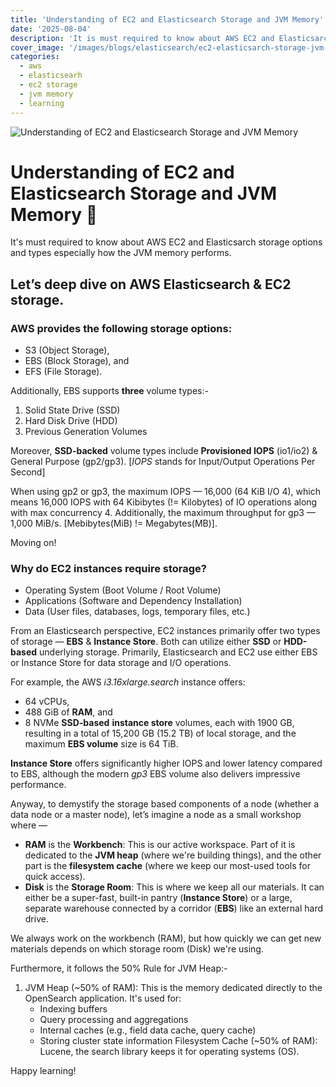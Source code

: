 ```yaml
---
title: 'Understanding of EC2 and Elasticsearch Storage and JVM Memory'
date: '2025-08-04'
description: 'It is must required to know about AWS EC2 and Elasticsarch storage options and types especially how the JVM memory performs.'
cover_image: '/images/blogs/elasticsearch/ec2-elasticsarch-storage-jvm-memory.webp'
categories:
  - aws
  - elasticsearh
  - ec2 storage
  - jvm memory
  - learning
---
```


![Understanding of EC2 and Elasticsearch Storage and JVM Memory](/images/blogs/elasticsearch/ec2-elasticsarch-storage-jvm-memory.webp 'Understanding of EC2 and Elasticsearch Storage and JVM Memory')

# Understanding of EC2 and Elasticsearch Storage and JVM Memory 🧠

It's must required to know about AWS EC2 and Elasticsarch storage options and types especially how the JVM memory performs.


## Let’s deep dive on AWS Elasticsearch & EC2 storage.

### AWS provides the following storage options:
* S3 (Object Storage),
* EBS (Block Storage), and
* EFS (File Storage).

Additionally, EBS supports **three** volume types:-
1. Solid State Drive (SSD)
2. Hard Disk Drive (HDD)
3. Previous Generation Volumes

Moreover, **SSD-backed** volume types include **Provisioned IOPS** (io1/io2) & General Purpose (gp2/gp3). [*IOPS* stands for Input/Output Operations Per Second]

When using gp2 or gp3, the maximum IOPS — 16,000 (64 KiB I/O 4), which means 16,000 IOPS with 64 Kibibytes (!= Kilobytes) of IO operations along with max concurrency 4.
Additionally, the maximum throughput for gp3 — 1,000 MiB/s. [Mebibytes(MiB) != Megabytes(MB)].

Moving on!

### Why do EC2 instances require storage?
* Operating System (Boot Volume / Root Volume)
* Applications (Software and Dependency Installation)
* Data (User files, databases, logs, temporary files, etc.)

From an Elasticsearch perspective,
EC2 instances primarily offer two types of storage — **EBS** & **Instance Store**. Both can utilize either **SSD** or **HDD-based** underlying storage.
Primarily, Elasticsearch and EC2 use either EBS or Instance Store for data storage and I/O operations.

For example, the AWS *i3.16xlarge.search* instance offers:
* 64 vCPUs, 
* 488 GiB of **RAM**, and 
* 8 NVMe **SSD-based** **instance store** volumes, each with 1900 GB, resulting in a total of 15,200 GB (15.2 TB) of local storage, and the maximum **EBS volume** size is 64 TiB.

**Instance Store** offers significantly higher IOPS and lower latency compared to EBS, although the modern *gp3* EBS volume also delivers impressive performance.

Anyway, to demystify the storage based components of a node (whether a data node or a master node), let’s imagine a node as a small workshop where —
* **RAM** is the **Workbench**: This is our active workspace. Part of it is dedicated to the **JVM heap** (where we're building things), and the other part is the **filesystem cache** (where we keep our most-used tools for quick access).
* **Disk** is the **Storage Room**: This is where we keep all our materials. It can either be a super-fast, built-in pantry (**Instance Store**) or a large, separate warehouse connected by a corridor (**EBS**) like an external hard drive.

We always work on the workbench (RAM), but how quickly we can get new materials depends on which storage room (Disk) we're using.

Furthermore, it follows the 50% Rule for JVM Heap:-
1. JVM Heap (~50% of RAM): This is the memory dedicated directly to the OpenSearch application. It's used for:
    * Indexing buffers
    * Query processing and aggregations
    * Internal caches (e.g., field data cache, query cache)
    * Storing cluster state information
Filesystem Cache (~50% of RAM): Lucene, the search library keeps it for operating systems (OS).

Happy learning!
